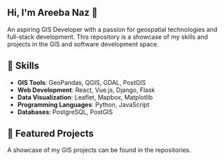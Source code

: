 ## Hi, I'm Areeba Naz 👋

An aspiring GIS Developer with a passion for geospatial technologies and full-stack development. This repository is a showcase of my skills and projects in the GIS and software development space.

## 🔧 Skills
- **GIS Tools**: GeoPandas, QGIS, GDAL, PostGIS
- **Web Development**: React, Vue.js, Django, Flask
- **Data Visualization**: Leaflet, Mapbox, Matplotlib
- **Programming Languages**: Python, JavaScript
- **Databases**: PostgreSQL, PostGIS

## 📂 Featured Projects
A showcase of my GIS projects can be found in the repositories.

<!--
**areebanaz941/areebanaz941** is a ✨ _special_ ✨ repository because its `README.md` (this file) appears on your GitHub profile.

Here are some ideas to get you started:

- 🔭 I’m currently working on ...
- 🌱 I’m currently learning ...
- 👯 I’m looking to collaborate on ...
- 🤔 I’m looking for help with ...
- 💬 Ask me about ...
- 📫 How to reach me: ...
- 😄 Pronouns: ...
- ⚡ Fun fact: ...
-->
